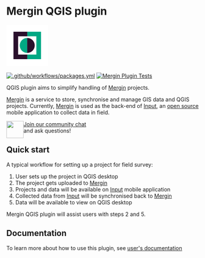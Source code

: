 # Mergin QGIS plugin
<img src="Mergin/images/mm_icon_positive.png">

[![.github/workflows/packages.yml](https://github.com/lutraconsulting/qgis-mergin-plugin/actions/workflows/packages.yml/badge.svg)](https://github.com/lutraconsulting/qgis-mergin-plugin/actions/workflows/packages.yml)
[![Mergin Plugin Tests](https://github.com/lutraconsulting/qgis-mergin-plugin/actions/workflows/run-test.yml/badge.svg)](https://github.com/lutraconsulting/qgis-mergin-plugin/actions/workflows/run-test.yml)

QGIS plugin aims to simplify handling of [Mergin](https://public.cloudmergin.com/) projects.

[Mergin](https://public.cloudmergin.com/) is a service to store, synchronise and manage GIS data and QGIS projects. Currently, [Mergin](https://public.cloudmergin.com/) is used as the back-end of [Input](https://inputapp.io/), an [open source](https://github.com/lutraconsulting/input) mobile application to collect data in field.

<div><img align="left" width="45" height="45" src="https://raw.githubusercontent.com/MerginMaps/docs/main/src/.vuepress/public/slack.svg"><a href="https://merginmaps.com/community/join">Join our community chat</a><br/>and ask questions!</div>

## Quick start

A typical workflow for setting up a project for field survey:
1. User sets up the project in QGIS desktop
2. The project gets uploaded to  [Mergin](https://public.cloudmergin.com/)
3. Projects and data will be available on [Input](https://inputapp.io/) mobile application
4. Collected data from [Input](https://inputapp.io/) will be synchronised back to [Mergin](https://public.cloudmergin.com/)
5. Data will be available to view on QGIS desktop

Mergin QGIS plugin will assist users with steps 2 and 5.

## Documentation
To learn more about how to use this plugin, see [user's documentation](https://help.cloudmergin.com/working-with-qgis-plugin.html)
